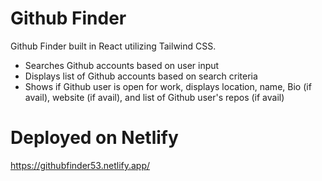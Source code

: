 # Github Finder
Github Finder built in React utilizing Tailwind CSS. 
- Searches Github accounts based on user input
- Displays list of Github accounts based on search criteria
- Shows if Github user is open for work, displays location, name, Bio (if avail), website (if avail), and list of Github user's repos (if avail)

# Deployed on Netlify
https://githubfinder53.netlify.app/
